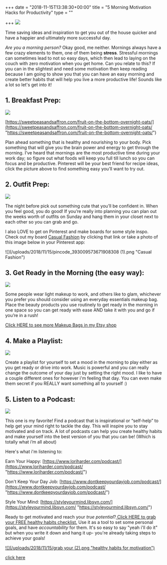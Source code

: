 +++
date = "2018-11-15T13:38:30+00:00"
title = "5 Morning Motivation Hacks for Productivity"
type = ""

+++
![](/uploads/2018/11/15/Morning.png)

Time saving ideas and inspiration to get you out of the house quicker and have a happier and ultimately more successful day.

_Are you a morning person?_ Okay good, me neither. Mornings always have a few crazy elements to them, one of them being **stress**. Stressful mornings can sometimes lead to not so easy days, which then lead to laying on the couch with zero motivation when you get home. Can you relate to this? If you can in the slightest and need some motivation then keep reading because I am going to show you that you can have an easy morning and create better habits that will help you live a more productive life! Sounds like a lot so let's get into it!

## 1. Breakfast Prep:

![](/uploads/2018/11/15/Fruit-on-the-bottom-overnight-oats-4-600x900.jpg)

[https://sweetpeasandsaffron.com/fruit-on-the-bottom-overnight-oats/](https://sweetpeasandsaffron.com/fruit-on-the-bottom-overnight-oats/ "https://sweetpeasandsaffron.com/fruit-on-the-bottom-overnight-oats/")

Plan ahead something that is healthy and nourishing to your body. Pick something that will give you the brain power and energy to get through the morning. I’ve heard that mornings are the most productive time during your work day; so figure out what foods will keep you full till lunch so you can focus and be productive. Pinterest will be your best friend for recipe ideas, click the picture above to find something easy you’ll want to try out.

## 2. Outfit Prep:

![](/uploads/2018/11/05/551d83de81db6a2b26931d2de404c134.jpg)

The night before pick out something cute that you’ll be confident in. When you feel good, you do good! If you’re really into planning you can plan out the weeks worth of outfits on Sunday and hang them in your closet next to each other so you can grab and go.

I also LOVE to get on Pinterest and make boards for some style inspo. Check out my board [Casual Fashion](https://pin.it/dzadmjcnmikvjh) by clicking that link or take a photo of this image below in your Pinterest app:

![](/uploads/2018/11/15/pincode_393009573671908308 (1).png "Casual Fashion")

## 3. Get Ready in the Morning (the easy way):

![](/uploads/2018/11/05/IMG_1287.jpg)

Some people wear light makeup to work, and others like to glam, whichever you prefer you should consider using an everyday essentials makeup bag. Place the beauty products you use routinely to get ready in the morning in one space so you can get ready with ease AND take it with you and go if you’re in a rush!

[Click HERE to see more Makeup Bags in my Etsy shop](https://www.etsy.com/shop/MakeYourselfDesigns?ref=seller-platform-mcnav&section_id=18858827)

## 4. Make a Playlist:

![](/uploads/2018/11/15/playlistview.png)

Create a playlist for yourself to set a mood in the morning to play either as you get ready or drive into work. Music is powerful and you can really change the outcome of your day just by setting the right mood. I like to have a couple different ones for however i'm feeling that day. You can even make them secret if you REALLY want something all to yourself :)

## 5. Listen to a Podcast:

![](/uploads/2018/11/15/EYH_1400x1400-Podcast-Main-Tile-390x390.png)

This one is my favorite! Find a podcast that is inspirational or “self-help” to help get your mind right to tackle the day. This will inspire you to stay motivated and on track. A lot of podcasts can help you create healthy habits and make yourself into the best version of you that you can be! (Which is totally what i’m all about)

Here's what i'm listening to:

Earn Your Happy: [https://www.loriharder.com/podcast/](https://www.loriharder.com/podcast/ "https://www.loriharder.com/podcast/")

Don't Keep Your Day Job: [https://www.dontkeepyourdayjob.com/podcast/](https://www.dontkeepyourdayjob.com/podcast/ "https://www.dontkeepyourdayjob.com/podcast/")

Style Your Mind: [https://styleyourmind.libsyn.com/](https://styleyourmind.libsyn.com/ "https://styleyourmind.libsyn.com/")

Ready to get motivated and reach your _true potential_?[ Click HERE to grab your FREE healthy habits checklist.](https://mailchi.mp/6a141c219491/healthyhabitschecklist "healthy habits") Use it as a tool to set some personal goals, and have _accountability_ for them. It's so easy to say "yeah i'll do it" but when you write it down and hang it up- you're already taking steps to achieve your goals!

[![](/uploads/2018/11/15/grab your (2).png "healthy habits for motivation")](https://mailchi.mp/6a141c219491/healthyhabitschecklist)

[click here](https://mailchi.mp/6a141c219491/healthyhabitschecklist)